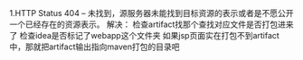 1.HTTP Status 404 – 未找到，源服务器未能找到目标资源的表示或者是不愿公开一个已经存在的资源表示。
    解决：
        检查artifact找那个查找对应文件是否打包进来了
        检查idea是否标记了webapp这个文件夹
        如果jsp页面实在打包不到artifact中，那就把artifact输出指向maven打包的目录吧
